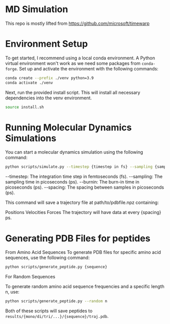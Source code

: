 # MD Simulation
This repo is mostly lifted from https://github.com/microsoft/timewarp 

# Environment Setup
To get started, I recommend using a local conda environment. A Python virtual environment won't work as we need some packages from `conda-forge`.
Set up and activate the environment with the following commands:

``` bash
conda create --prefix ./venv python=3.9
conda activate ./venv
```

Next, run the provided install script. This will install all necessary dependencies into the venv environment.

``` bash
source install.sh
```

# Running Molecular Dynamics Simulations
You can start a molecular dynamics simulation using the following command:

``` bash
python scripts/simulate.py --timestep {timestep in fs} --sampling {sampling time in ps} --burnin {burnin time in ps} --spacing {spacing between samples in ps} path/to/pdbfile.pdb
```

--timestep: The integration time step in femtoseconds (fs).
--sampling: The sampling time in picoseconds (ps).
--burnin: The burn-in time in picoseconds (ps).
--spacing: The spacing between samples in picoseconds (ps).

This command will save a trajectory file at path/to/pdbfile.npz containing:

Positions
Velocities
Forces
The trajectory will have data at every {spacing} ps.

# Generating PDB Files for peptides
From Amino Acid Sequences
To generate PDB files for specific amino acid sequences, use the following command:

``` bash
python scripts/generate_peptide.py {sequence}
```
For Random Sequences

To generate random amino acid sequence frequencies and a specific length n, use:

``` bash
python scripts/generate_peptide.py --random n
```

Both of these scripts will save peptides to `results/{mono/di/tri/...}/{sequence}/traj.pdb`.
